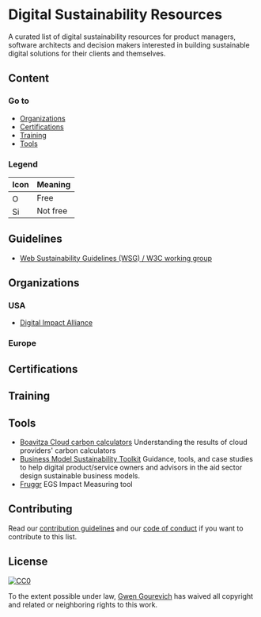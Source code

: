 # Digital Sustainability Resources
A curated list of digital sustainability resources for product managers, software architects and decision makers interested in building sustainable digital solutions for their clients and themselves.

## Content

### Go to
- [Organizations](#organizations)
- [Certifications](#certifications)
- [Training](#training)
- [Tools](#tools)

### Legend

| Icon                                                                                                                | Meaning                                            |
| ------------------------------------------------------------------------------------------------------------------- | -------------------------------------------------- |
| <img title="Open Source" width="16" src="https://cdn.jsdelivr.net/npm/simple-icons@1.2.7/icons/github.svg" />       | Free                                               |
| <img title="Sign Up Required" width="16" src="https://cdn.jsdelivr.net/npm/simple-icons@1.2.7/icons/shopify.svg" /> | Not free                                           |

## Guidelines
- [Web Sustainability Guidelines (WSG) / W3C working group](https://www.w3.org/community/sustyweb/2023/09/07/web-sustainability-guidelines/)

## Organizations

### USA
- [Digital Impact Alliance](https://dial.global/) 

### Europe

## Certifications

## Training

## Tools
- [Boavitza Cloud carbon calculators](https://boavizta.org/en/blog/calculettes-carbone-clouds-providers) Understanding the results of cloud providers' carbon calculators
- [Business Model Sustainability Toolkit](https://sustainabilitytoolkit.digitalprinciples.org/) Guidance, tools, and case studies to help digital product/service owners and advisors in the aid sector design sustainable business models.
- [Fruggr](https://www.fruggr.io/) EGS Impact Measuring tool


## Contributing

Read our [contribution guidelines](https://github.com/gwen-gg/digital-sustainability-resources/contributing.md) and our [code of conduct](https://github.com/gwen-gg/digital-sustainability-resources/code-of-conduct.md) if you want to contribute to this list.

## License

[![CC0](http://i.creativecommons.org/p/zero/1.0/88x31.png)](http://creativecommons.org/publicdomain/zero/1.0/)

To the extent possible under law, [Gwen Gourevich](https://github.com/gwen-gg) has waived all copyright and related or neighboring rights to this work.

